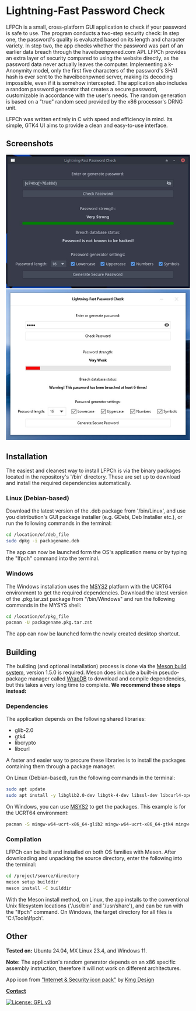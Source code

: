 # Lightning-Fast Password Check

LFPCh is a small, cross-platform GUI application to check if your password is safe to use. The program conducts a two-step security check:
In step one, the password's quality is evaluated based on its length and character variety. In step two, the app checks whether
the password was part of an earlier data breach through the haveibeenpwned.com API. LFPCh provides an extra layer of security
compared to using the website directly, as the password data never actually leaves the computer. Implementing a k-Anonymity model,
only the first five characters of the password's SHA1 hash is ever sent to the haveibeenpwned server, making its decoding impossible,
even if it is somehow intercepted. The application also includes a random password generator that creates a secure password, customizable
in accordance with the user's needs. The random generation is based on a "true" random seed provided by the x86 processor's DRNG unit.

LFPCh was written entirely in C with speed and efficiency in mind. Its simple, GTK4 UI aims to provide a clean and easy-to-use interface.

## Screenshots

<p align="center">
  <img src="./assets/screenshots/lnx_screen.jpg" alt="Linux Screenshot" height=auto width="700">
  <img src="./assets/screenshots/win_screen.jpg" alt="Windows Screenshot" height=auto width="700">
</p>

## Installation

The easiest and cleanest way to install LFPCh is via the binary packages located in the repository's '/bin' directory.
These are set up to download and install the required dependencies automatically.

### Linux (Debian-based)

Download the latest version of the .deb package from '/bin/Linux', and use you distribution's GUI package installer
(e.g. GDebi, Deb Installer etc.), or run the following commands in the terminal:

```bash
cd /location/of/deb_file
sudo dpkg -i packagename.deb
```

The app can now be launched form the OS's application menu or by typing the "lfpch" command into the terminal.

### Windows

The Windows installation uses the [MSYS2](https://www.msys2.org/) platform with the UCRT64 environment to get the required dependencies.
Download the latest version of the .pkg.tar.zst package from "/bin/Windows" and run the following commands in the MYSYS shell:

```bash
cd /location/of/pkg_file
pacman -U packagename.pkg.tar.zst
```

The app can now be launched form the newly created desktop shortcut.

## Building

The building (and optional installation) process is done via the [Meson build system](https://mesonbuild.com/index.html),
version 1.5.0 is required. Meson does include a built-in pseudo-package manager called [WrapDB](https://mesonbuild.com/Wrapdb-projects.html)
to download and compile dependencies, but this takes a very long time to complete. **We recommend these steps instead:**

### Dependencies

The application depends on the following shared libraries:

- glib-2.0
- gtk4
- libcrypto
- libcurl

A faster and easier way to procure these libraries is to install the packages containing them through a package manager.

On Linux (Debian-based), run the following commands in the terminal:

  ```bash
  sudo apt update
  sudo apt install -y libglib2.0-dev libgtk-4-dev libssl-dev libcurl4-openssl-dev
  ```

On Windows, you can use [MSYS2](https://www.msys2.org/) to get the packages. This example is for the UCRT64 environment:

```bash
pacman -S mingw-w64-ucrt-x86_64-glib2 mingw-w64-ucrt-x86_64-gtk4 mingw-w64-ucrt-x86_64-openssl mingw-w64-ucrt-x86_64-curl
```

### Compilation

LFPCh can be built and installed on both OS families with Meson. After downloading and unpacking the source directory,
enter the following into the terminal:

```bash
cd /project/source/directory
meson setup builddir
meson install -C builddir
```

With the Meson install method, on Linux, the app installs to the conventional Unix filesystem locations
('/usr/bin' and '/usr/share'), and can be run with the "lfpch" command.
On Windows, the target directory for all files is 'C:\Tools\lfpch'.

## Other

**Tested on:** Ubuntu 24.04, MX Linux 23.4, and Windows 11.

**Note:** The application's random generator depends on an x86 specific assembly instruction, therefore it will not work on different architectures.

App icon from ["Internet & Security icon pack"](https://www.iconfinder.com/iconsets/internet-security-flat-2) by [Kmg Design](https://www.iconfinder.com/kmgdesignid)

**[Contact](mailto:lcs_it@proton.me)**

[![License: GPL v3](https://img.shields.io/badge/License-GPLv3-blue.svg)](https://www.gnu.org/licenses/gpl-3.0)
